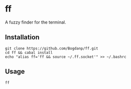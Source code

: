 # ff

A fuzzy finder for the terminal.

## Installation

    git clone https://github.com/Bogdanp/ff.git
    cd ff && cabal install
    echo "alias ff='ff && source ~/.ff.socket'" >> ~/.bashrc

## Usage

    ff
